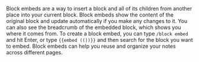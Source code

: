 Block embeds are a way to insert a block and all of its children from another place into your current block. Block embeds show the content of the original block and update automatically if you make any changes to it. You can also see the breadcrumb of the embedded block, which shows you where it comes from. To create a block embed, you can type `/block embed` and hit Enter, or type `{{embed (())}}` and then search for the block you want to embed. Block embeds can help you reuse and organize your notes across different pages.